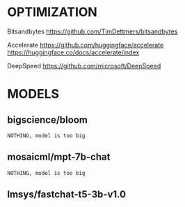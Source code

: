 # OPTIMIZATION

Bitsandbytes
https://github.com/TimDettmers/bitsandbytes

Accelerate
https://github.com/huggingface/accelerate
https://huggingface.co/docs/accelerate/index

DeepSpeed
https://github.com/microsoft/DeepSpeed

# MODELS

## bigscience/bloom

```
NOTHING, model is too big
```

## mosaicml/mpt-7b-chat

```
NOTHING, model is too big
```

## lmsys/fastchat-t5-3b-v1.0
